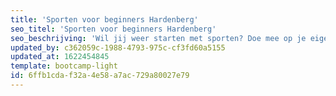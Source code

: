 ```yaml
---
title: 'Sporten voor beginners Hardenberg'
seo_titel: 'Sporten voor beginners Hardenberg'
seo_beschrijving: 'Wil jij weer starten met sporten? Doe mee op je eigen tempo en leer hoe je een oefening technisch goed uitvoert. De Bootcamp Light is speciaal voor mensen die graag op een verantwoorde manier hun basis conditie op willen bouwen. De focus tijdens een training ligt op kwaliteit, techniek en persoonlijke aandacht. Het doel van deze les is een goede basis opbouwen qua oefeningen en conditie, om blessures te voorkomen. Het uiteindelijke doel is dat je op een verantwoorde manier doorstroomt naar één van onze andere groepslessen.'
updated_by: c362059c-1988-4793-975c-cf3fd60a5155
updated_at: 1622454845
template: bootcamp-light
id: 6ffb1cda-f32a-4e58-a7ac-729a80027e79
---
```

